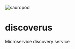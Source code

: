 ![sauropod](https://user-images.githubusercontent.com/42062381/146366338-eb2fddeb-5dc1-49f0-8c9e-591d5da13bef.png)
# discoverus
Microservice discovery service
